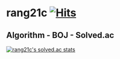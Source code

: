 # rang21c   [![Hits](https://hits.seeyoufarm.com/api/count/incr/badge.svg?url=https%3A%2F%2Fgithub.com%2Frang21c%2Fhit-counter&count_bg=%2354D7C6&title_bg=%23DBB3A9&icon=&icon_color=%23E7E7E7&title=Hits&edge_flat=false)](https://hits.seeyoufarm.com)


## Algorithm - BOJ - Solved.ac
[![rang21c's solved.ac stats](https://github-readme-solvedac.hyp3rflow.vercel.app/api/?handle=rang21c)](https://solved.ac/profile/rang21c)
